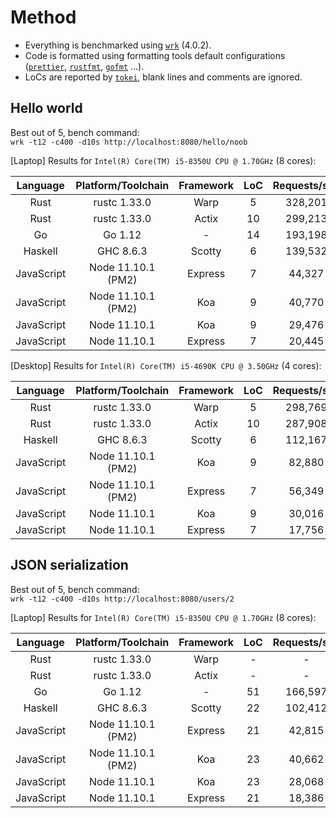 # Method

-   Everything is benchmarked using [`wrk`](https://github.com/wg/wrk) (4.0.2).
-   Code is formatted using formatting tools default configurations ([`prettier`](https://github.com/prettier/prettier), [`rustfmt`](https://github.com/rust-lang/rustfmt), [`gofmt`](https://golang.org/cmd/gofmt/) ...).
-   LoCs are reported by [`tokei`](https://github.com/Aaronepower/tokei), blank lines and comments are ignored.

## Hello world

Best out of 5, bench command: \
`wrk -t12 -c400 -d10s http://localhost:8080/hello/noob`

[Laptop] Results for `Intel(R) Core(TM) i5-8350U CPU @ 1.70GHz` (8 cores):

|  Language  | Platform/Toolchain | Framework | LoC | Requests/sec | Transfer/sec | Perf. |
| :--------: | :----------------: | :-------: | :-: | :----------: | :----------: | ----- |
|    Rust    |    rustc 1.33.0    |   Warp    |  5  |   328,201    |   40.06MB    | 100%  |
|    Rust    |    rustc 1.33.0    |   Actix   | 10  |   299,213    |   36.53MB    | 91.2% |
|     Go     |      Go 1.12       |     -     | 14  |   193,198    |   23.77MB    | 58.9% |
|  Haskell   |     GHC 8.6.3      |  Scotty   |  6  |   139,532    |   22.75MB    | 42.5% |
| JavaScript | Node 11.10.1 (PM2) |  Express  |  7  |    44,327    |    9.09MB    | 13.5% |
| JavaScript | Node 11.10.1 (PM2) |    Koa    |  9  |    40,770    |    5.91MB    | 12.4% |
| JavaScript |    Node 11.10.1    |    Koa    |  9  |    29,476    |    4.27M     | 9.0%  |
| JavaScript |    Node 11.10.1    |  Express  |  7  |    20,445    |    4.19MB    | 6.2%  |

[Desktop] Results for `Intel(R) Core(TM) i5-4690K CPU @ 3.50GHz` (4 cores):

|  Language  | Platform/Toolchain | Framework | LoC | Requests/sec | Transfer/sec | Perf. |
| :--------: | :----------------: | :-------: | :-: | :----------: | :----------: | ----- |
|    Rust    |    rustc 1.33.0    |   Warp    |  5  |   298,769    |   36.47MB    | 100%  |
|    Rust    |    rustc 1.33.0    |   Actix   | 10  |   287,908    |   35.15MB    | 96.3% |
|  Haskell   |     GHC 8.6.3      |  Scotty   |  6  |   112,167    |   18.29MB    | 37.3% |
| JavaScript | Node 11.10.1 (PM2) |    Koa    |  9  |    82,880    |   12.01MB    | 27.7% |
| JavaScript | Node 11.10.1 (PM2) |  Express  |  7  |    56,349    |   11.55MB    | 18.9% |
| JavaScript |    Node 11.10.1    |    Koa    |  9  |    30,016    |    4.35M     | 10.0% |
| JavaScript |    Node 11.10.1    |  Express  |  7  |    17,756    |    3.64MB    | 5.9%  |

## JSON serialization

Best out of 5, bench command: \
`wrk -t12 -c400 -d10s http://localhost:8080/users/2`

[Laptop] Results for `Intel(R) Core(TM) i5-8350U CPU @ 1.70GHz` (8 cores):

|  Language  | Platform/Toolchain | Framework | LoC | Requests/sec | Transfer/sec | Perf. |
| :--------: | :----------------: | :-------: | :-: | :----------: | :----------: | ----- |
|    Rust    |    rustc 1.33.0    |   Warp    |  -  |      -       |      -       | -     |
|    Rust    |    rustc 1.33.0    |   Actix   |  -  |      -       |      -       | -     |
|     Go     |      Go 1.12       |     -     | 51  |   166,597    |   23.77MB    | -     |
|  Haskell   |     GHC 8.6.3      |  Scotty   | 22  |   102,412    |   19.14MB    | -     |
| JavaScript | Node 11.10.1 (PM2) |  Express  | 21  |    42,815    |    9.92MB    | -     |
| JavaScript | Node 11.10.1 (PM2) |    Koa    | 23  |    40,662    |    6.67MB    | -     |
| JavaScript |    Node 11.10.1    |    Koa    | 23  |    28,068    |    4.60M     | -     |
| JavaScript |    Node 11.10.1    |  Express  | 21  |    18,386    |    4.26MB    | -     |
